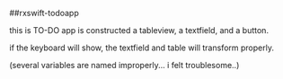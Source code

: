 
##rxswift-todoapp

this is TO-DO app is constructed a tableview, a textfield, and a button.

if the keyboard will show, the textfield and table will transform properly.

(several variables are named improperly... i felt troublesome..)
